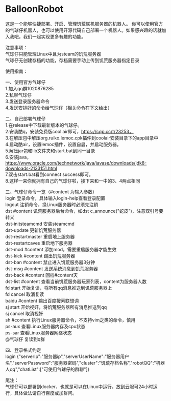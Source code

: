 # BalloonRobot
  这是一个能够快捷部署、开启、管理饥荒联机服务器的机器人。
你可以使用官方的气球仔机器人，也可以使用开源代码自己部署一个机器人。如果感兴趣的话就加入我吧，我们一起实现更多有趣的功能。</br>

注意事项：</br>
气球仔只能管理Linux中且为steam的饥荒服务器</br>
气球仔无创建存档的功能，存档需要手动上传到饥荒服务器指定目录

使用指南：</br>

一、使用官方气球仔</br>
1.加入qq群1020876285</br>
2.私聊气球仔</br>
3.发送登录服务器命令</br>
4.发送安排好的命令给气球仔（相关命令在下文给出）</br>

二、自己部署气球仔</br>
1.在release中下载最新版本的气球仔。</br>
2.安装酷q，安装免费版cool air即可，https://cqp.cc/t/23253，</br>
3.在解压包中解压org.ruiko.lemoc.cpk插件到coolair安装目录下的app目录中</br>
4.启动酷air，设置lemoc插件，设置自启，并启动服务器。</br>
5.解压jar包和lib文件夹和start.bat到同一目录</br>
6.安装java，https://www.oracle.com/technetwork/java/javase/downloads/jdk8-downloads-2133151.html</br>
7.双击start.bat看到connect success即可。</br>
8.这样一来你就拥有自己的气球仔啦，接下来和一中的3、4两点相同</br>

三、气球仔命令一览（#content 为输入参数）</br>
login 登录命令，具体输入login-help查看登录配置</br>
logout 注销命令，换Linux服务器时必须先注销</br>
dst #content 饥荒服务器后台命令，如dst c_announce(\"蛇皮\")，注意双引号要转义</br>
dst-initsteamcmd 安装steamcmd</br>
dst-update 更新饥荒服务器</br>
dst-restartmaster 重启地上服务器</br>
dst-restartcaves 重启地下服务器</br>
dst-mod #content 添加mod，需要重启服务器才能生效</br>
dst-kick #content 踢出饥荒服务器</br>
dst-ban #content 禁止进入饥荒服务器3分钟</br>
dst-msg #content 发送系统消息到饥荒服务器</br>
dst-back #content 回档#content天</br>
dst-list #content 查看当前饥荒服务器玩家列表，content为服务器人数</br>
fd start 开始复读，将所有qq消息推送到饥荒服务器上</br>
fd cancel 取消复读</br>
baidu #content 输出百度搜索联想词</br>
sj start 开始视奸，将饥荒服务器所有消息推送到qq</br>
sj cancel 取消视奸</br>
sh #content 执行Linux服务器命令，不支持vim之类的命令，慎用</br>
ps-aux 查看Linux服务器内存及cpu状态</br>
ps-sar 查看Linux服务器网络状态</br>
@气球仔 复读到q群</br>

四、登录格式约定</br>
login {"serverIp":"服务器ip","serverUserName":"服务器用户名","serverPassword":"服务器密码","cluster":"饥荒存档名称","robotQQ":"机器人qq","chatList":["可使用气球仔的群聊"]}

尾注：</br>
气球仔可以部署到docker，也就是可以在Linux中运行，放到云服可24小时运行，具体做法请自行百度或加群问。
